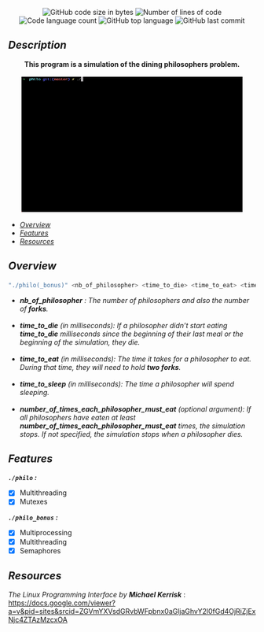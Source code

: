 <p align="center">
	<img alt="GitHub code size in bytes" src="https://img.shields.io/github/languages/code-size/3umi/philosophers_42?color=lightblue" />
	<img alt="Number of lines of code" src="https://img.shields.io/tokei/lines/github/3umi/philosophers_42?color=critical" />
	<img alt="Code language count" src="https://img.shields.io/github/languages/count/3umi/philosophers_42?color=yellow" />
	<img alt="GitHub top language" src="https://img.shields.io/github/languages/top/3umi/philosophers_42?color=blue" />
	<img alt="GitHub last commit" src="https://img.shields.io/github/last-commit/3umi/philosophers_42?color=green" />
</p>

## *Description*

<div align="center">
	<b> This program is a simulation of the dining philosophers problem. <br> <br> </b>
	<img src="Resources/GIF/philo.gif" style="height: 275px; width:450px;background-color: #17202A;">
</div>

<i>
<ul>
    <li> <a href="#overview"> Overview</li> </a>
    <li> <a href="#features"> Features</li> </a>
    <li> <a href="#resources"> Resources</li> </a>
</ul>
</i>

## <span id="overview">*Overview*</span>
```bash
"./philo(_bonus)" <nb_of_philosopher> <time_to_die> <time_to_eat> <time_to_sleep> <number_of_times_each_philosopher_must_eat>
```
<p>
	<ul>
		<i>
			<li><b>nb_of_philosopher</b> :  The number of philosophers and also the number of <b>forks</b>.</li><br>
			<li><b>time_to_die</b> (in milliseconds): If a philosopher didn’t start eating <b>time_to_die</b> milliseconds since the beginning of their last meal or the beginning of the simulation, they die.</li> <br>
			<li><b>time_to_eat</b> (in milliseconds): The time it takes for a philosopher to eat. During that time, they will need to hold <b>two forks</b>.</li> <br>
			<li><b>time_to_sleep</b> (in milliseconds):  The time a philosopher will spend sleeping.</li><br>
			<li><b>number_of_times_each_philosopher_must_eat</b> (optional argument):  If all philosophers have eaten at least <b>number_of_times_each_philosopher_must_eat</b> times, the simulation stops. If not specified, the simulation stops when a philosopher dies.</li>
		</i>
	</ul>
</p>

## <span id ="features">*Features*</span>
<b><i>`./philo` :</i></b>
- [x] Multithreading
- [x] Mutexes

<b><i>`./philo_bonus` :</i></b>
- [x] Multiprocessing
- [x] Multithreading
- [x] Semaphores

## <span id="resources">*Resources*</span>

<i>The Linux Programming Interface by <b>Michael Kerrisk</b></i> :
<br>
https://docs.google.com/viewer?a=v&pid=sites&srcid=ZGVmYXVsdGRvbWFpbnx0aGljaGhvY2l0fGd4OjRiZjExNjc4ZTAzMzcxOA
